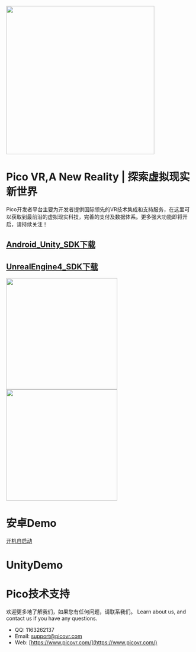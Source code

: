 <a href="https://www.picovr.com/pico_goblin.html"> <img src="https://github.com/PicoSupport/PicoSupport/blob/master/Assets/Pico.jpg" width="400"/> </a>
# **Pico VR,A New Reality | 探索虚拟现实新世界**

Pico开发者平台主要为开发者提供国际领先的VR技术集成和支持服务，在这里可以获取到最前沿的虚拟现实科技，完善的支付及数据体系。更多强大功能即将开启，请持续关注！

## [Android_Unity_SDK下载](dev.picovr.com/sdk/index?id=2)

## [UnrealEngine4_SDK下载](http://dev.picovr.com/sdk/index?id=26)


<a href="https://github.com/PicoSupport/BootComplete"> <img src="https://github.com/PicoSupport/PicoSupport/blob/master/Assets/ning.png" width="300"/> </a><a href="https://github.com/PicoSupport/BootComplete"> <img src="https://github.com/PicoSupport/PicoSupport/blob/master/Assets/xigua.png" width="300"/> </a>

# 安卓Demo
[开机自启动](https://github.com/PicoSupport/BootComplete)

# UnityDemo


# Pico技术支持
欢迎更多地了解我们，如果您有任何问题，请联系我们。
Learn about us, and contact us if you have any questions. 
- QQ:  1163262137
- Email:  support@picovr.com
- Web:  [https://www.picovr.com/](https://www.picovr.com/)

